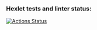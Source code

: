 ### Hexlet tests and linter status:
[![Actions Status](https://github.com/wwwser11/qa-engineer-project-85/actions/workflows/hexlet-check.yml/badge.svg)](https://github.com/wwwser11/qa-engineer-project-85/actions)